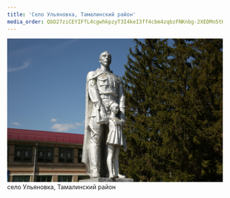 ```yaml
---
title: 'Село Ульяновка, Тамалинский район'
media_order: QbD27ziCEYIFfL4cgwhkpzyT3I4keI3ff4cbm4zqbzFNKnbg-2XEDMn5tKHdoHjDxZtcoxyBxVSGfQpgegF4hE4C.jpg
---
```


![QbD27ziCEYIFfL4cgwhkpzyT3I4keI3ff4cbm4zqbzFNKnbg-2XEDMn5tKHdoHjDxZtcoxyBxVSGfQpgegF4hE4C](QbD27ziCEYIFfL4cgwhkpzyT3I4keI3ff4cbm4zqbzFNKnbg-2XEDMn5tKHdoHjDxZtcoxyBxVSGfQpgegF4hE4C.jpg "QbD27ziCEYIFfL4cgwhkpzyT3I4keI3ff4cbm4zqbzFNKnbg-2XEDMn5tKHdoHjDxZtcoxyBxVSGfQpgegF4hE4C")
село Ульяновка, Тамалинский район
